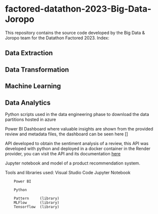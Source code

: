# factored-datathon-2023-Big-Data-Joropo
This repository contains the source code developed by the Big Data & Joropo team for the Datathon Factored 2023.
Index:
## Data Extraction
## Data Transformation
## Machine Learning
## Data Analytics

Python scripts used in the data engineering phase to download the data partitions hosted in azure

Power BI Dashboard where valuable insights are shown from the provided review and metadata files, the dashboard can be seen here []

API developed to obtain the sentiment analysis of a review, this API was developed with python and deployed in a docker container in the Render provider, you can visit the API and its documentation [here](https://joropo-factored.onrender.com/docs)

Jupyter notebook and model of a product recommendation system.

Tools and libraries used:
        Visual Studio Code
        Jupyter Notebook

        Power BI

        Python

        Pattern     (library)
        MLFlow      (library)
        Tensorflow  (library)

